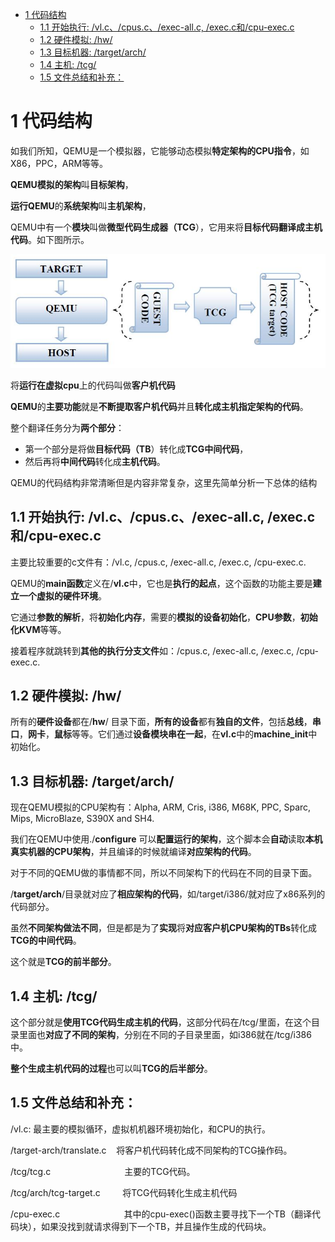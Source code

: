 
<!-- @import "[TOC]" {cmd="toc" depthFrom=1 depthTo=6 orderedList=false} -->

<!-- code_chunk_output -->

* [1 代码结构](#1-代码结构)
	* [1.1 开始执行: \/vl.c、\/cpus.c、\/exec\-all.c, \/exec.c和\/cpu\-exec.c](#11-开始执行-vlc-cpusc-exec-allc-execc和cpu-execc)
	* [1.2 硬件模拟: \/hw\/](#12-硬件模拟-hw)
	* [1.3 目标机器: \/target\/arch/](#13-目标机器-targetarch)
	* [1.4 主机: \/tcg\/](#14-主机-tcg)
	* [1.5 文件总结和补充：](#15-文件总结和补充)

<!-- /code_chunk_output -->

# 1 代码结构

如我们所知，QEMU是一个模拟器，它能够动态模拟**特定架构的CPU指令**，如X86，PPC，ARM等等。

**QEMU模拟的架构**叫**目标架构**，

**运行QEMU**的**系统架构**叫**主机架构**，

QEMU中有一个**模块**叫做**微型代码生成器（TCG**），它用来将**目标代码翻译成主机代码**。如下图所示。

![](./images/2019-06-04-16-25-48.png)

将**运行在虚拟cpu**上的代码叫做**客户机代码**

**QEMU**的**主要功能**就是**不断提取客户机代码**并且**转化成主机指定架构的代码**。

整个翻译任务分为**两个部分**：

- 第一个部分是将做**目标代码（TB**）转化成**TCG中间代码**，
- 然后再将**中间代码**转化成**主机代码**。

QEMU的代码结构非常清晰但是内容非常复杂，这里先简单分析一下总体的结构

## 1.1 开始执行: \/vl.c、\/cpus.c、\/exec\-all.c, \/exec.c和\/cpu\-exec.c

主要比较重要的c文件有：/vl.c, /cpus.c, /exec\-all.c, /exec.c, /cpu\-exec.c.

QEMU的**main函数**定义在/**vl.c**中，它也是**执行的起点**，这个函数的功能主要是**建立一个虚拟的硬件环境**。

它通过**参数的解析**，将**初始化内存**，需要的**模拟的设备初始化**，**CPU参数**，**初始化KVM**等等。

接着程序就跳转到**其他的执行分支文件**如：/cpus.c, /exec\-all.c, /exec.c, /cpu\-exec.c.

## 1.2 硬件模拟: \/hw\/

所有的**硬件设备**都在/**hw**/ 目录下面，**所有的设备**都有**独自的文件**，包括**总线**，**串口**，**网卡**，**鼠标**等等。它们通过**设备模块串在一起**，在**vl.c**中的**machine\_init**中初始化。

## 1.3 目标机器: \/target\/arch/

现在QEMU模拟的CPU架构有：Alpha, ARM, Cris, i386, M68K, PPC, Sparc, Mips, MicroBlaze, S390X and SH4.

我们在QEMU中使用./**configure** 可以**配置运行的架构**，这个脚本会**自动**读取**本机真实机器的CPU架构**，并且编译的时候就编译**对应架构的代码**。

对于不同的QEMU做的事情都不同，所以不同架构下的代码在不同的目录下面。

/**target/arch**/目录就对应了**相应架构的代码**，如/target/i386/就对应了x86系列的代码部分。

虽然**不同架构做法不同**，但是都是为了**实现**将**对应客户机CPU架构的TBs**转化成**TCG的中间代码**。

这个就是**TCG的前半部分**。

## 1.4 主机: \/tcg\/

这个部分就是**使用TCG代码生成主机的代码**，这部分代码在/tcg/里面，在这个目录里面也**对应了不同的架构**，分别在不同的子目录里面，如i386就在/tcg/i386中。

**整个生成主机代码的过程**也可以叫**TCG的后半部分**。

## 1.5 文件总结和补充：

/vl.c: 最主要的模拟循环，虚拟机机器环境初始化，和CPU的执行。

/target-arch/translate.c    将客户机代码转化成不同架构的TCG操作码。

/tcg/tcg.c                              主要的TCG代码。

/tcg/arch/tcg-target.c         将TCG代码转化生成主机代码

/cpu-exec.c                          其中的cpu-exec()函数主要寻找下一个TB（翻译代码块），如果没找到就请求得到下一个TB，并且操作生成的代码块。



